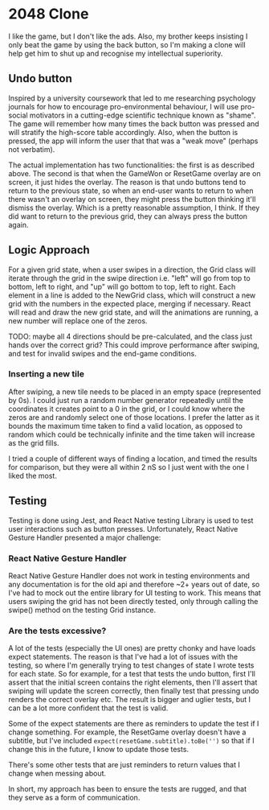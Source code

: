 # 2048 Clone
I like the game, but I don't like the ads. Also, my brother keeps insisting I only beat the game by using the back button, so I'm making a clone will help get him to shut up and recognise my intellectual superiority.

## Undo button

Inspired by a university coursework that led to me researching psychology journals for how to encourage pro-environmental behaviour, I will use pro-social motivators in a cutting-edge scientific technique known as "shame". The game will remember how many times the back button was pressed and will stratify the high-score table accordingly. Also, when the button is pressed, the app will inform the user that that was a "weak move" (perhaps not verbatim).

The actual implementation has two functionalities: the first is as described above. The second is that when the GameWon or ResetGame overlay are on screen, it just hides the overlay. The reason is that undo buttons tend to return to the previous state, so when an end-user wants to return to when there wasn't an overlay on screen, they might press the button thinking it'll dismiss the overlay. Which is a pretty reasonable assumption, I think. If they did want to return to the previous grid, they can always press the button again.

## Logic Approach

For a given grid state, when a user swipes in a direction, the Grid class will iterate through the grid in the swipe direction i.e. "left" will go from top to bottom, left to right, and "up" will go bottom to top, left to right. Each element in a line is added to the NewGrid class, which will construct a new grid with the numbers in the expected place, merging if necessary. React will read and draw the new grid state, and will the animations are running, a new number will replace one of the zeros.

TODO: maybe all 4 directions should be pre-calculated, and the class just hands over the correct grid? This could improve performance after swiping, and test for invalid swipes and the end-game conditions.

### Inserting a new tile

After swiping, a new tile needs to be placed in an empty space (represented by 0s). I could just run a random number generator repeatedly until the coordinates it creates point to a 0 in the grid, or I could know where the zeros are and randomly select one of those locations. I prefer the latter as it bounds the maximum time taken to find a valid location, as opposed to random which could be technically infinite and the time taken will increase as the grid fills.

I tried a couple of different ways of finding a location, and timed the results for comparison, but they were all within 2 nS so I just went with the one I liked the most.

## Testing

Testing is done using Jest, and React Native testing Library is used to test user interactions such as button presses. Unfortunately, React Native Gesture Handler presented a major challenge:

### React Native Gesture Handler

React Native Gesture Handler does not work in testing environments and any documentation is for the old api and therefore ~2+ years out of date, so I've had to mock out the entire library for UI testing to work. This means that users swiping the grid has not been directly tested, only through calling the swipe() method on the testing Grid instance.

### Are the tests excessive?

A lot of the tests (especially the UI ones) are pretty chonky and have loads expect statements. The reason is that I've had a lot of issues with the testing, so where I'm generally trying to test changes of state I wrote tests for each state. So for example, for a test that tests the undo button, first I'll assert that the initial screen contains the right elements, then I'll assert that swiping will update the screen correctly, then finally test that pressing undo renders the correct overlay etc. The result is bigger and uglier tests, but I can be a lot more confident that the test is valid.

Some of the expect statements are there as reminders to update the test if I change something. For example, the ResetGame overlay doesn't have a subtitle, but I've included `expect(resetGame.subtitle).toBe('')` so that if I change this in the future, I know to update those tests.

There's some other tests that are just reminders to return values that I change when messing about.

In short, my approach has been to ensure the tests are rugged, and that they serve as a form of communication.